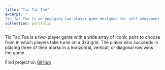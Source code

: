 ```yaml
---
title: "Tic Tac Toe"
excerpt: "
Tic Tac Toe is an engaging two-player game designed for self-amusement and strategic fun<br/><img src='/images/tic-tac-toe.png'>"
collection: portfolio
---
```


Tic Tac Toe is a two-player game with a wide array of iconic pairs to choose from in which players take turns on a 3x3 grid. The player who succeeds in placing three of their marks in a horizontal, vertical, or diagonal row wins the game.

Find project on [GitHub](https://github.com/chauhanshilpa/tic-tac-toe)
